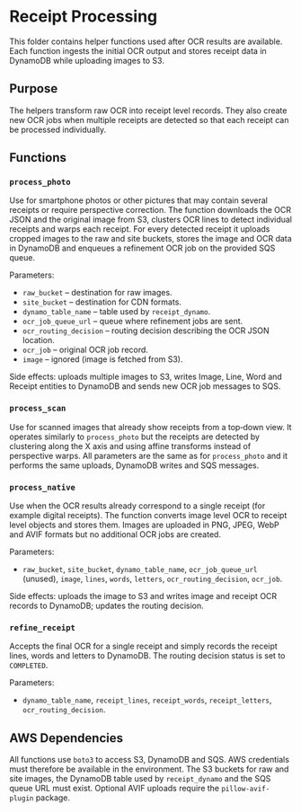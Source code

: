 # Receipt Processing

This folder contains helper functions used after OCR results are
available.  Each function ingests the initial OCR output and stores
receipt data in DynamoDB while uploading images to S3.

## Purpose

The helpers transform raw OCR into receipt level records.  They also
create new OCR jobs when multiple receipts are detected so that each
receipt can be processed individually.

## Functions

### `process_photo`
Use for smartphone photos or other pictures that may contain several
receipts or require perspective correction. The function downloads the
OCR JSON and the original image from S3, clusters OCR lines to detect
individual receipts and warps each receipt. For every detected receipt
it uploads cropped images to the raw and site buckets, stores the image
and OCR data in DynamoDB and enqueues a refinement OCR job on the
provided SQS queue.

Parameters:
- `raw_bucket` – destination for raw images.
- `site_bucket` – destination for CDN formats.
- `dynamo_table_name` – table used by `receipt_dynamo`.
- `ocr_job_queue_url` – queue where refinement jobs are sent.
- `ocr_routing_decision` – routing decision describing the OCR JSON
  location.
- `ocr_job` – original OCR job record.
- `image` – ignored (image is fetched from S3).

Side effects: uploads multiple images to S3, writes Image, Line, Word and
Receipt entities to DynamoDB and sends new OCR job messages to SQS.

### `process_scan`
Use for scanned images that already show receipts from a top‑down view.
It operates similarly to `process_photo` but the receipts are detected by
clustering along the X axis and using affine transforms instead of
perspective warps. All parameters are the same as for `process_photo` and
it performs the same uploads, DynamoDB writes and SQS messages.

### `process_native`
Use when the OCR results already correspond to a single receipt (for
example digital receipts). The function converts image level OCR to
receipt level objects and stores them. Images are uploaded in PNG, JPEG,
WebP and AVIF formats but no additional OCR jobs are created.

Parameters:
- `raw_bucket`, `site_bucket`, `dynamo_table_name`, `ocr_job_queue_url`
  (unused), `image`, `lines`, `words`, `letters`, `ocr_routing_decision`,
  `ocr_job`.

Side effects: uploads the image to S3 and writes image and receipt OCR
records to DynamoDB; updates the routing decision.

### `refine_receipt`
Accepts the final OCR for a single receipt and simply records the receipt
lines, words and letters to DynamoDB. The routing decision status is set
to `COMPLETED`.

Parameters:
- `dynamo_table_name`, `receipt_lines`, `receipt_words`,
  `receipt_letters`, `ocr_routing_decision`.

## AWS Dependencies

All functions use `boto3` to access S3, DynamoDB and SQS. AWS credentials
must therefore be available in the environment. The S3 buckets for raw
and site images, the DynamoDB table used by `receipt_dynamo` and the SQS
queue URL must exist. Optional AVIF uploads require the
`pillow-avif-plugin` package.
